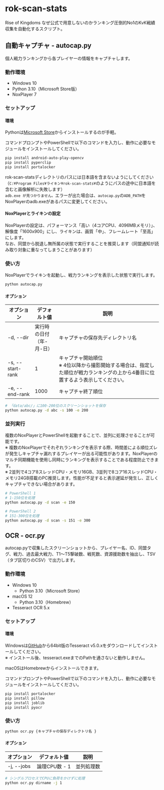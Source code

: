 # rok-scan-stats

Rise of Kingdoms なぜ公式で用意しないのかランキング圧倒的No1のKvK戦績収集を自動化するスクリプト。

## 自動キャプチャ - autocap.py

個人戦力ランキングから各プレイヤーの情報をキャプチャします。

### 動作環境

- Windows 10
- Python 3.10（Microsoft Store版）
- NoxPlayer 7

### セットアップ

#### 環境

Pythonは[Microsoft Store](https://www.microsoft.com/ja-jp/p/python-310/9pjpw5ldxlz5?cid=msft_web_chart&activetab=pivot:overviewtab)からインストールするのが手軽。

コマンドプロンプトやPowerShellで以下のコマンドを入力し、動作に必要なモジュールをインストールしてください。

```bash
pip install android-auto-play-opencv
pip install pyperclip
pip install portalocker
```

rok-scan-statsディレクトリのパスには日本語を含まないようにしてください（`C:¥Program Files¥ライキン¥rok-scan-stats¥`のようにパスの途中に日本語を含むと画像解析に失敗します）  
`adb.exe が見つかりません。`エラーが出た場合は、`autocap.py`の`ADB_PATH`をNoxPlayerのadb.exeがあるパスに変更してください。

#### NoxPlayerとライキンの設定

NoxPlayerの設定は、パフォーマンス「高い（4コアCPU、4096MBメモリ）」、解像度「1600x900」にし、ライキンは、画質「中」、フレームレート「至高」にします。  
なお、同盟から脱退し無所属の状態で実行することを推奨します（同盟通知が読み取り対象に重なってしまうことがあります）

### 使い方

NoxPlayerでライキンを起動し、戦力ランキングを表示した状態で実行します。

```bash
python autocap.py
```

#### オプション

| オプション       | デフォルト値                 | 説明                                                                                                                             |
| ---------------- | ---------------------------- | -------------------------------------------------------------------------------------------------------------------------------- |
| -d, --dir        | 実行時の日付<br>（年-月-日） | キャプチャの保存先ディレクトリ名                                                                                                 |
| -s, --start-rank | 1                            | キャプチャ開始順位<br>※ 4位以降から撮影開始する場合は、指定した順位が戦力ランキングの上から4番目に位置するよう表示してください。 |
| -e, --end-rank   | 1000                         | キャプチャ終了順位                                                                                                               |

```bash
# 「data/abc/」に100-200位のスクリーンショットを保存
python autocap.py -d abc -s 100 -e 200
```

### 並列実行

複数のNoxPlayerとPowerShellを起動することで、並列に処理させることが可能です。  
※ 複数のNoxPlayerでそれぞれランキングを表示する際、時間差による順位ズレが発生しキャプチャ漏れするプレイヤーが出る可能性があります。NoxPlayerのマルチ同期機能を使用し同時にランキングを表示することである程度防止できます。  
※ 2並列で4コア8スレッドCPU・メモリ16GB、3並列で8コア16スレッドCPU・メモリ24GB搭載のPC推奨します。性能が不足すると表示遅延が発生し、正しくキャプチャできない場合があります。

```bash
# PowerShell 1
# 1-150位を処理
python autocap.py -d scan -e 150
```

```bash
# PowerShell 2
# 151-300位を処理
python autocap.py -d scan -s 151 -e 300
```

## OCR - ocr.py

autocap.pyで収集したスクリーンショットから、プレイヤー名、ID、同盟タグ、戦力、過去最大戦力、T1〜T5撃破数、戦死数、資源援助数を抽出し、TSV（タブ区切りのCSV）で出力します。

### 動作環境

- Windows 10
  - Python 3.10（Microsoft Store）
- macOS 12
  - Python 3.10（Homebrew）
- Tesseract OCR 5.x

### セットアップ

#### 環境

Windowsは[GitHub](https://github.com/UB-Mannheim/tesseract/wiki)から64bit版のTesseract v5.0.xをダウンロードしてインストールしてください。  
※ インストール後、tesseract.exeまでのPathを通さないと動作しません。

macOSはHomebrewからインストールできます。

コマンドプロンプトやPowerShellで以下のコマンドを入力し、動作に必要なモジュールをインストールしてください。

```bash
pip install portalocker
pip install pillow
pip install joblib
pip install pyocr
```

### 使い方

```bash
python ocr.py {キャプチャの保存ディレクトリ名 }
```

#### オプション

| オプション | デフォルト値  | 説明       |
| ---------- | ------------- | ---------- |
| -j, --jobs | 論理CPU数 - 1 | 並列処理数 |

```bash
# シングルプロセスでCPUに負荷をかけずに処理
python ocr.py dirname -j 1
```
